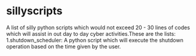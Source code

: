 # sillyscripts
A list of silly python scripts which would not exceed 20 - 30 lines of codes which will assist in out day to day cyber activities.These are the lists:
1.shutdown_scheduler:
   A python script which will execute the shutdown operation based on the time given by the user.
